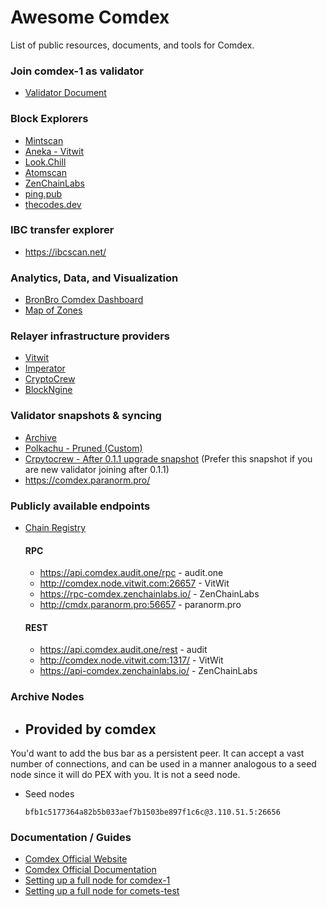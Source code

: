 # Awesome Comdex
List of public resources, documents, and tools for Comdex. 

### Join comdex-1 as validator
* [Validator Document](https://github.com/comdex-official/networks/blob/main/mainnet/02-validator-post-gentx.md)

### Block Explorers
* [Mintscan](https://www.mintscan.io/comdex/)
* [Aneka - Vitwit](https://comdex.aneka.io/)
* [Look.Chill](https://look.chillvalidation.com/comdex)
* [Atomscan](https://atomscan.com/comdex)
* [ZenChainLabs](https://comdex.zenscan.io/)
* [ping.pub](https://ping.pub/comdex/)
* [thecodes.dev](https://comdex.thecodes.dev/)

### IBC transfer explorer
* https://ibcscan.net/

### Analytics, Data, and Visualization
- [BronBro Comdex Dashboard](https://monitor.bronbro.io/d/comdex-stats/comdex-stats?orgId=2&refresh=5s)
- [Map of Zones](https://mapofzones.com)


### Relayer infrastructure providers
- [Vitwit](https://www.vitwit.com/)
- [Imperator](https://imperator.co/)
- [CryptoCrew](https://ccvalidators.com/)
- [BlockNgine](https://blockngine.io/)

### Validator snapshots & syncing
- [Archive](https://github.com/comdex-official/networks/tree/main/mainnet/comdex-1#downloading-archive-snapshots)
- [Polkachu - Pruned (Custom)](https://polkachu.com/tendermint_snapshots/comdex)
- [Crpytocrew - After 0.1.1 upgrade snapshot](https://quicksync.ccvalidators.com/SNAPSHOTS/comdex-1_20220307_pruned.tar.lz4) (Prefer this snapshot if you are new validator joining after 0.1.1)
- https://comdex.paranorm.pro/

### Publicly available endpoints
- [Chain Registry](https://github.com/cosmos/chain-registry/blob/master/comdex/)

  #### RPC
  - https://api.comdex.audit.one/rpc - audit.one
  - http://comdex.node.vitwit.com:26657 - VitWit
  - https://rpc-comdex.zenchainlabs.io/ - ZenChainLabs
  - http://cmdx.paranorm.pro:56657 - paranorm.pro

  #### REST
  - https://api.comdex.audit.one/rest - audit
  - http://comdex.node.vitwit.com:1317/ - VitWit
  - https://api-comdex.zenchainlabs.io/ - ZenChainLabs

### Archive Nodes
  - Provided by comdex
    - 

You'd want to add the bus bar as a persistent peer. It can accept a vast number of connections, and can be used in a manner analogous to a seed node since it will do PEX with you.  It is not a seed node. 

- Seed nodes
  ```shell
  bfb1c5177364a82b5b033aef7b1503be897f1c6c@3.110.51.5:26656
  ```


### Documentation / Guides
- [Comdex Official Website](https://comdex.one)
- [Comdex Official Documentation](https://docs.comdex.one)
- [Setting up a full node for comdex-1](https://github.com/comdex-official/networks/blob/main/mainnet/README.md)
- [Setting up a full node for comets-test](https://github.com/comdex-official/networks/blob/main/testnet/comets-test/README.md)

